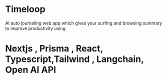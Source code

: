 # Timeloop
AI auto journaling web app which gives your surfing and browsing summary to improve productivity using 
# Nextjs , Prisma , React, Typescript,Tailwind , Langchain, Open AI API
